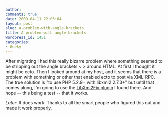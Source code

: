 ```yaml
---
author:
comments: true
date: 2009-04-11 22:03:04
layout: post
slug: a-problem-with-angle-brackets
title: A problem with angle brackets
wordpress_id: 1451
categories:
- Geeky
---
```


After migrating I had this really bizarre problem where something seemed to be stripping out the angle brackets < > around HTML. At first I thought it might be ecto. Then I looked around at my host, and it seems that there is a problem with something or other that enabled ecto to post via XML-RPC. The true solution is "to use PHP 5.2.9+ with libxml2 2.7.3+" but until that comes along, I'm going to use the [LibXml2Fix plugin](http://wordpress.org/extend/plugins/libxml2-fix/) I found there. And hope -- this being a test -- that it works.

_Later_: It does work. Thanks to all the smart people who figured this out and made it work properly.


